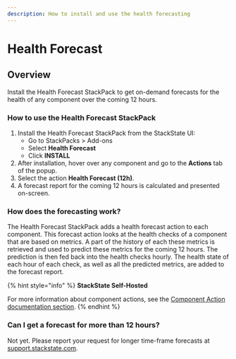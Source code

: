 ```yaml
---
description: How to install and use the health forecasting
---
```


# Health Forecast

## Overview

Install the Health Forecast StackPack to get on-demand forecasts for the health of any component over the coming 12 hours.

### How to use the Health Forecast StackPack

1. Install the Health Forecast StackPack from the StackState UI:
   * Go to StackPacks &gt; Add-ons
   * Select **Health Forecast**
   * Click **INSTALL**
2. After installation, hover over any component and go to the **Actions** tab of the popup.
3. Select the action **Health Forecast \(12h\)**.
4. A forecast report for the coming 12 hours is calculated and presented on-screen.

### How does the forecasting work?

The Health Forecast StackPack adds a health forecast action to each component. This forecast action looks at the health checks of a component that are based on metrics. A part of the history of each these metrics is retrieved and used to predict these metrics for the coming 12 hours. The prediction is then fed back into the health checks hourly. The health state of each hour of each check, as well as all the predicted metrics, are added to the forecast report.

{% hint style="info" %}
**StackState Self-Hosted**

For more information about component actions, see the [Component Action documentation section](../../configure/topology/component_actions.md).
{% endhint %}

### Can I get a forecast for more than 12 hours?

Not yet. Please report your request for longer time-frame forecasts at [support.stackstate.com](https://support.stackstate.com).
